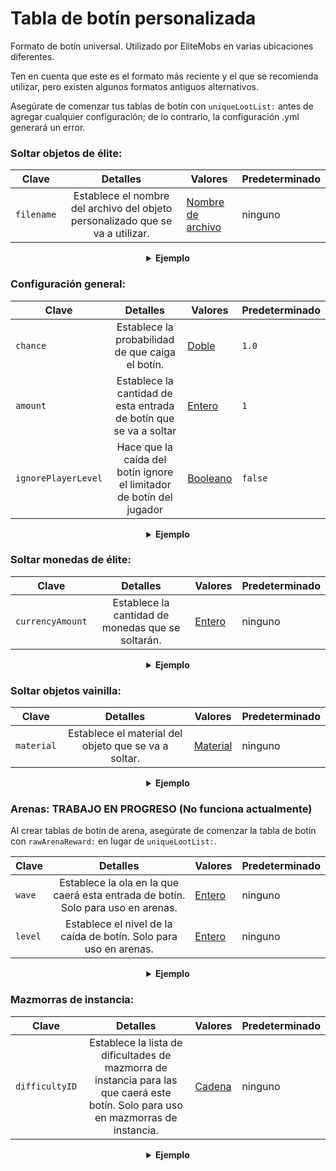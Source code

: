 # Tabla de botín personalizada

Formato de botín universal. Utilizado por EliteMobs en varias ubicaciones diferentes.

Ten en cuenta que este es el formato más reciente y el que se recomienda utilizar, pero existen algunos formatos
antiguos alternativos.

Asegúrate de comenzar tus tablas de botín con `uniqueLootList:` antes de agregar cualquier configuración; de lo
contrario, la configuración .yml generará un error.

### Soltar objetos de élite:

| Clave      |                                    Detalles                                    | Valores                        | Predeterminado |
|------------|:------------------------------------------------------------------------------:|--------------------------------|----------------|
| `filename` | Establece el nombre del archivo del objeto personalizado que se va a utilizar. | [Nombre de archivo](#filename) | ninguno        |

<details>

<summary align="center"><b>Ejemplo</b></summary>

<div align="left">

```yml
uniqueLootList:
  - filename: magmaguys_toothpick.yml
```

Esto hará que el mob suelte 1 *Palillo de dientes de MagmaGuy* con una probabilidad de caída del 100%.

</div>

</details>

### Configuración general:

| Clave               |                               Detalles                               | Valores              | Predeterminado |
|---------------------|:--------------------------------------------------------------------:|----------------------|----------------|
| `chance`            |           Establece la probabilidad de que caiga el botín.           | [Doble](#double)     | `1.0`          |
| `amount`            |  Establece la cantidad de esta entrada de botín que se va a soltar   | [Entero](#integer)   | `1`            |
| `ignorePlayerLevel` | Hace que la caída del botín ignore el limitador de botín del jugador | [Booleano](#boolean) | `false`        |

<details>

<summary align="center"><b>Ejemplo</b></summary>

<div align="left">

```yml
uniqueLootList:
  - filename: magmaguys_toothpick.yml
    chance: 0.5
    amount: 10
    ignorePlayerLevel: true
```

Esto hará que el mob suelte 10 *Palillos de dientes de MagmaGuy* con una probabilidad de caída del 50% ignorando el
nivel del jugador.

</div>

</details>

### Soltar monedas de élite:

| Clave            |                     Detalles                      | Valores            | Predeterminado |
|------------------|:-------------------------------------------------:|--------------------|----------------|
| `currencyAmount` | Establece la cantidad de monedas que se soltarán. | [Entero](#integer) | ninguno        |

<details>

<summary align="center"><b>Ejemplo</b></summary>

<div align="left">

```yml
uniqueLootList:
  - currencyAmount: 344
    chance: 0.5
```

Esto hará que el mob suelte 344 *Monedas de élite* con una probabilidad de caída del 50%.

</div>

</details>

### Soltar objetos vainilla:

| Clave      |                       Detalles                       | Valores               | Predeterminado |
|------------|:----------------------------------------------------:|-----------------------|----------------|
| `material` | Establece el material del objeto que se va a soltar. | [Material](#material) | ninguno        |

<details>

<summary align="center"><b>Ejemplo</b></summary>

<div align="left">

```yml
uniqueLootList:
  - material: APPLE
    chance: 0.3
    amount: 5
```

Esto hará que el mob suelte 5 *Manzanas* con una probabilidad de caída del 30%.

</div>

</details>

### Arenas: TRABAJO EN PROGRESO (No funciona actualmente)

Al crear tablas de botín de arena, asegúrate de comenzar la tabla de botín con `rawArenaReward:` en lugar
de `uniqueLootList:`.

| Clave   |                                     Detalles                                     | Valores            | Predeterminado |
|---------|:--------------------------------------------------------------------------------:|--------------------|----------------|
| `wave`  | Establece la ola en la que caerá esta entrada de botín. Solo para uso en arenas. | [Entero](#integer) | ninguno        |
| `level` |        Establece el nivel de la caída de botín. Solo para uso en arenas.         | [Entero](#integer) | ninguno        |

<details>

<summary align="center"><b>Ejemplo</b></summary>

<div align="left">

```yml
rawArenaReward:
  - material: BREAD
    wave: 1
    amount: 10
    chance: 0.5
  - filename: magmaguys_toothpick.yml
    wave: 1
    level: 2
```

Cuando los jugadores superen la primera ola, la arena soltará 10 *Panes* con una probabilidad de caída del 50% y 1
*Palillo de dientes de MagmaGuy* de nivel 2 con una probabilidad de caída del 100%.

</div>

</details>

### Mazmorras de instancia:

| Clave          |                                                              Detalles                                                               | Valores           | Predeterminado |
|----------------|:-----------------------------------------------------------------------------------------------------------------------------------:|-------------------|----------------|
| `difficultyID` | Establece la lista de dificultades de mazmorra de instancia para las que caerá este botín. Solo para uso en mazmorras de instancia. | [Cadena](#string) | ninguno        |

<details>

<summary align="center"><b>Ejemplo</b></summary>

<div align="left">

```yml
uniqueLootList:
  - filename: magmaguys_toothpick.yml
    chance: 0.5
    difficultyID:
    - 1
    - 2
```

Esto hará que el mob suelte 1 *Palillo de dientes de MagmaGuy* con una probabilidad de caída del 50% si los jugadores
derrotaron al jefe en la dificultad 1 o 2.

</div>

</details>
